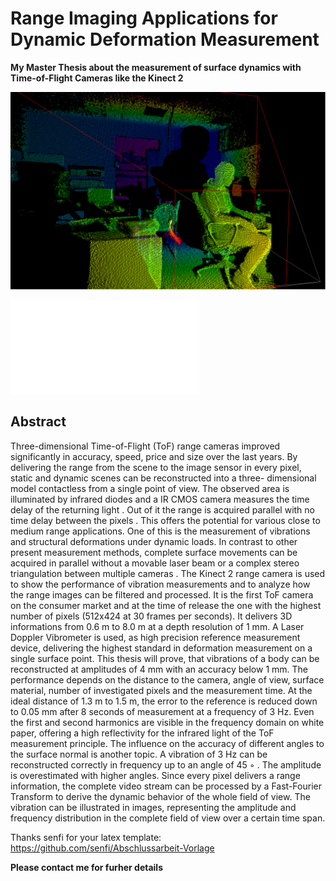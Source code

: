 # Range Imaging Applications for Dynamic Deformation Measurement

**My Master Thesis about the measurement of surface dynamics with Time-of-Flight Cameras like the Kinect 2** 

![alt text](/doc/pictures/PointCloud.png)

![alt text](/doc/pictures/Experimental_setup_Final_1711.pdf)
## Abstract

Three-dimensional Time-of-Flight (ToF) range cameras improved significantly in accuracy,
speed, price and size over the last years. By delivering the range from the scene to the
image sensor in every pixel, static and dynamic scenes can be reconstructed into a three-
dimensional model contactless from a single point of view. The observed area is illuminated
by infrared diodes and a IR CMOS camera measures the time delay of the returning light .
Out of it the range is acquired parallel with no time delay between the pixels . This offers
the potential for various close to medium range applications. One of this is the measurement
of vibrations and structural deformations under dynamic loads. In contrast to other present
measurement methods, complete surface movements can be acquired in parallel without
a movable laser beam or a complex stereo triangulation between multiple cameras . The
Kinect 2 range camera is used to show the performance of vibration measurements and to
analyze how the range images can be filtered and processed. It is the first ToF camera on
the consumer market and at the time of release the one with the highest number of pixels
(512x424 at 30 frames per seconds). It delivers 3D informations from 0.6 m to 8.0 m at a
depth resolution of 1 mm. A Laser Doppler Vibrometer is used, as high precision reference
measurement device, delivering the highest standard in deformation measurement on a
single surface point. This thesis will prove, that vibrations of a body can be reconstructed
at amplitudes of 4 mm with an accuracy below 1 mm. The performance depends on the
distance to the camera, angle of view, surface material, number of investigated pixels and
the measurement time. At the ideal distance of 1.3 m to 1.5 m, the error to the reference is
reduced down to 0.05 mm after 8 seconds of measurement at a frequency of 3 Hz. Even
the first and second harmonics are visible in the frequency domain on white paper, offering
a high reflectivity for the infrared light of the ToF measurement principle. The influence
on the accuracy of different angles to the surface normal is another topic. A vibration of
3 Hz can be reconstructed correctly in frequency up to an angle of 45 ◦ . The amplitude
is overestimated with higher angles. Since every pixel delivers a range information, the
complete video stream can be processed by a Fast-Fourier Transform to derive the dynamic
behavior of the whole field of view. The vibration can be illustrated in images, representing
the amplitude and frequency distribution in the complete field of view over a certain time span.

Thanks senfi for your latex template:
https://github.com/senfi/Abschlussarbeit-Vorlage

**Please contact me for furher details**
